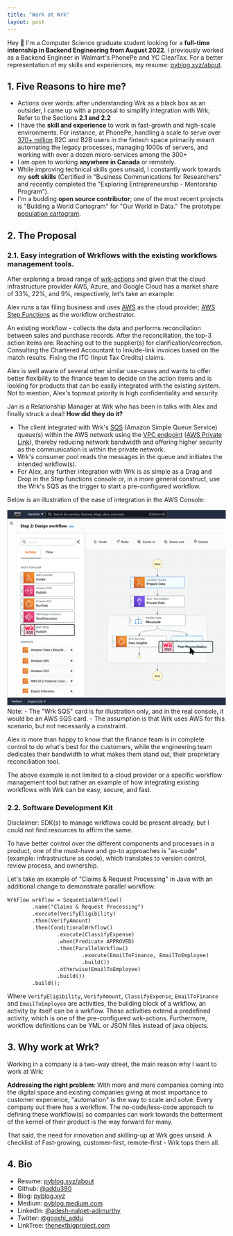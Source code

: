 ```yaml
---
title: "Work at Wrk"
layout: post
---
```


Hey 👋 I'm a Computer Science graduate student looking for a <b>full-time internship in Backend Engineering from August 2022</b>. I previously worked as a Backend Engineer in Walmart's PhonePe and YC ClearTax. For a better representation of my skills and experiences, my resume: [pyblog.xyz/about](https://pyblog.xyz/about).

## 1. Five Reasons to hire me?

- Actions over words: after understanding Wrk as a black box as an outsider, I came up with a proposal to simplify integration with Wrk; Refer to the Sections <b>2.1 and 2.2</b>
- I have the <b>skill and experience</b> to work in fast-growth and high-scale environments. For instance, at PhonePe, handling a scale to serve over [370+ million](https://www.phonepe.com/pulse/explore/transaction/2021/4/) B2C and B2B users in the fintech space primarily meant automating the legacy processes, managing 1000s of servers, and working with over a dozen micro-services among the 300+
- I am open to working <b>anywhere in Canada</b> or remotely.
- While improving technical skills goes unsaid, I constantly work towards my <b>soft skills</b> (Certified in "Business Communications for Researchers" and recently completed the "Exploring Entrepreneurship - Mentorship Program").
- I'm a budding <b>open source contributor</b>; one of the most recent projects is "Building a World Cartogram" for "Our World in Data." The prototype: [population cartogram](https://www.pyblog.xyz/population-cartogram/).

## 2. The Proposal
### 2.1. Easy integration of Wrkflows with the existing workflows management tools.

After exploring a broad range of [wrk-actions](https://wrk.com/wrk-actions/) and given that the cloud infrastructure provider AWS, Azure, and Google Cloud has a market share of 33%, 22%, and 9%, respectively, let's take an example: 

Alex runs a tax filing business and uses [AWS](https://aws.amazon.com/) as the cloud provider; [AWS Step Functions](https://aws.amazon.com/step-functions) as the workflow orchestrator.

An existing workflow - collects the data and performs reconciliation between sales and purchase records. After the reconciliation, the top-3 action items are:
Reaching out to the supplier(s) for clarification/correction.
Consulting the Chartered Accountant to link/de-link invoices based on the match results.
Fixing the ITC (Input Tax Credits) claims.

Alex is well aware of several other similar use-cases and wants to offer better flexibility to the finance team to decide on the action items and is looking for products that can be easily integrated with the existing system. Not to mention, Alex's topmost priority is high confidentiality and security.

Jan is a Relationship Manager at Wrk who has been in talks with Alex and finally struck a deal! <b>How did they do it?</b>

- The client integrated with Wrk's [SQS](https://aws.amazon.com/sqs/) (Amazon Simple Queue Service) queue(s) within the AWS network using the [VPC endpoint](https://docs.aws.amazon.com/vpc/latest/privatelink/vpc-endpoints.html) ([AWS Private Link](https://docs.aws.amazon.com/vpc/latest/privatelink/integrated-services-vpce-list.html)), thereby reducing network bandwidth and offering higher security as the communication is within the private network.
- Wrk's consumer pool reads the messages in the queue and initiates the intended wrkflow(s).
- For Alex, any further integration with Wrk is as simple as a Drag and Drop in the Step functions console or, in a more general construct, use the Wrk's SQS as the trigger to start a pre-configured workflow.

Below is an illustration of the ease of integration in the AWS Console:

<img src="../assets/posts/aws-wrkflow.png" /> 
Note: 
- The "Wrk SQS" card is for illustration only, and in the real console, it would be an AWS SQS card.
- The assumption is that Wrk uses AWS for this scenario, but not necessarily a constraint.

Alex is more than happy to know that the finance team is in complete control to do what's best for the customers, while the engineering team dedicates their bandwidth to what makes them stand out, their proprietary reconciliation tool.

The above example is not limited to a cloud provider or a specific workflow management tool but rather an example of how integrating existing workflows with Wrk can be easy, secure, and fast.

### 2.2. Software Development Kit

Disclaimer: SDK(s) to manage wrkflows could be present already, but I could not find resources to affirm the same. 

To have better control over the different components and processes in a product, one of the must-have and go-to approaches is "as-code" (example: infrastructure as code), which translates to version control, review process, and ownership.

Let's take an example of "Claims & Request Processing" in Java with an additional change to demonstrate parallel workflow:

```
WrkFlow wrkflow = SequentialWrkflow()
        .name("Claims & Request Processing")
        .execute(VerifyEligibility)
        .then(VerifyAmount)
        .then(ConditionalWrkflow()
                .execute(ClassifyExpense)
                .when(Predicate.APPROVED)
                .then(ParallelWrkflow()
                        .execute(EmailToFinance, EmailToEmployee)
                        .build())
                .otherwise(EmailToEmployee)
                .build())
        .build();
```

Where `VerifyEligibility`, `VerifyAmount`, `ClassifyExpense`, `EmailToFinance` and `EmailToEmployee` are activities, the building block of a wrkflow, an activity by itself can be a wrkflow. These activities extend a predefined activity, which is one of the pre-configured wrk-actions. Furthermore, workflow definitions can be YML or JSON files instead of java objects.

## 3. Why work at Wrk?

Working in a company is a two-way street, the main reason why I want to work at Wrk:

<b>Addressing the right problem</b>: With more and more companies coming into the digital space and existing companies giving at most importance to customer experience, "automation" is the way to scale and solve. Every company out there has a workflow. The no-code/less-code approach to defining these workflow(s) so companies can work towards the betterment of the kernel of their product is the way forward for many.

That said, the need for innovation and skilling-up at Wrk goes unsaid. A checklist of Fast-growing, customer-first, remote-first - Wrk tops them all.

## 4. Bio

- Resume: [pyblog.xyz/about](https://pyblog.xyz/about)
- Github: [@addu390](https://github.com/addu390)
- Blog: [pyblog.xyz](https://pyblog.xyz/)
- Medium: [pyblog.medium.com](https://pyblog.medium.com/)
- LinkedIn: [@adesh-nalpet-adimurthy](https://www.linkedin.com/in/adesh-nalpet-adimurthy/)
- Twitter: [@gooshi_addu](https://twitter.com/gooshi_addu)
- LinkTree: [thenextbigproject.com](http://thenextbigproject.com/)


